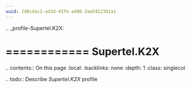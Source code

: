 ```yaml
---
uuid: 2d8cdac1-ad2d-43fe-a490-3aa54123d1a1
---
```

.. _profile-Supertel.K2X:

============
Supertel.K2X
============

.. contents:: On this page
    :local:
    :backlinks: none
    :depth: 1
    :class: singlecol

.. todo::
    Describe *Supertel.K2X* profile

